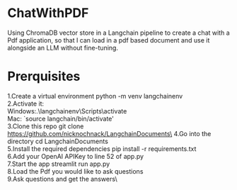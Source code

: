 # ChatWithPDF
Using ChromaDB vector store in a Langchain pipeline to create a chat with a Pdf application, so that I can load in a pdf based document and use it alongside an LLM without fine-tuning.

# Prerquisites
1.Create a virtual environment python -m venv langchainenv\
2.Activate it:\
        Windows:.\langchainenv\Scripts\activate\
        Mac: `source langchain/bin/activate'\
3.Clone this repo git clone https://github.com/nicknochnack/LangchainDocuments\
4.Go into the directory cd LangchainDocuments\
5.Install the required dependencies pip install -r requirements.txt\
6.Add your OpenAI APIKey to line 52 of app.py\
7.Start the app streamlit run app.py\
8.Load the Pdf you would like to ask questions\
9.Ask questions and get the answers\
